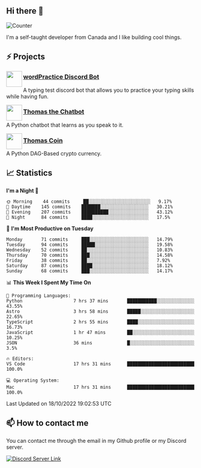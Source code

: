 <h2>Hi there 👋</h2>

![Counter](https://komarev.com/ghpvc/?username=principle105)

<p>I'm a self-taught developer from Canada and I like building cool things.</p>

<h2>⚡ Projects</h2>

<img align="left" src="https://i.imgur.com/BIzs17V.png" width="42" height="42" />
<h3><a target="_blank" href="https://top.gg/bot/743183681182498906">wordPractice Discord Bot</a></h3>
<p>A typing test discord bot that allows you to practice your typing skills while having fun.</p>

<img align="left" src="https://i.imgur.com/hA9YF2s.png" width="42" height="42" />
<h3><a href="https://github.com/principle105/thomasthechatbot">Thomas the Chatbot</a></h3>
<p>A Python chatbot that learns as you speak to it.</p>

<img align="left" src="https://i.imgur.com/4FdQpgN.png" width="42" height="42" />
<h3><a href="https://github.com/principle105/thomas-coin">Thomas Coin</a></h3>
<p>A Python DAG-Based crypto currency.</p>

<h2>📈 Statistics</h2>

<!--START_SECTION:waka-->
**I'm a Night 🦉** 

```text
🌞 Morning    44 commits     ██░░░░░░░░░░░░░░░░░░░░░░░   9.17% 
🌆 Daytime    145 commits    ███████░░░░░░░░░░░░░░░░░░   30.21% 
🌃 Evening    207 commits    ██████████░░░░░░░░░░░░░░░   43.12% 
🌙 Night      84 commits     ████░░░░░░░░░░░░░░░░░░░░░   17.5%

```
📅 **I'm Most Productive on Tuesday** 

```text
Monday       71 commits     ███░░░░░░░░░░░░░░░░░░░░░░   14.79% 
Tuesday      94 commits     █████░░░░░░░░░░░░░░░░░░░░   19.58% 
Wednesday    52 commits     ██░░░░░░░░░░░░░░░░░░░░░░░   10.83% 
Thursday     70 commits     ███░░░░░░░░░░░░░░░░░░░░░░   14.58% 
Friday       38 commits     ██░░░░░░░░░░░░░░░░░░░░░░░   7.92% 
Saturday     87 commits     ████░░░░░░░░░░░░░░░░░░░░░   18.12% 
Sunday       68 commits     ███░░░░░░░░░░░░░░░░░░░░░░   14.17%

```


📊 **This Week I Spent My Time On** 

```text
💬 Programming Languages: 
Python                   7 hrs 37 mins       ███████████░░░░░░░░░░░░░░   43.55% 
Astro                    3 hrs 58 mins       █████░░░░░░░░░░░░░░░░░░░░   22.65% 
TypeScript               2 hrs 55 mins       ████░░░░░░░░░░░░░░░░░░░░░   16.73% 
JavaScript               1 hr 47 mins        ██░░░░░░░░░░░░░░░░░░░░░░░   10.25% 
JSON                     36 mins             █░░░░░░░░░░░░░░░░░░░░░░░░   3.5%

🔥 Editors: 
VS Code                  17 hrs 31 mins      █████████████████████████   100.0%

💻 Operating System: 
Mac                      17 hrs 31 mins      █████████████████████████   100.0%

```


 Last Updated on 18/10/2022 19:02:53 UTC
<!--END_SECTION:waka-->

<h2>📫 How to contact me</h2>

You can contact me through the email in my Github profile or my Discord server.

[![Discord Server Link](https://dcbadge.vercel.app/api/server/DHnk46C)](https://discord.gg/DHnk46C)

